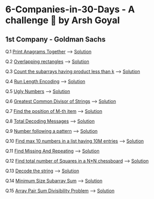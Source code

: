 # 6-Companies-in-30-Days - A challenge 💪 by Arsh Goyal

## 1st Company - Goldman Sachs

Q.1 [Print Anagrams Together](https://practice.geeksforgeeks.org/problems/print-anagrams-together/1/)
--> [Solution](https://github.com/Aniruddha-Inge/6-Companies-in-30-Days/blob/main/Solutions/Q1_solution.java)

Q.2 [Overlapping rectangles](https://practice.geeksforgeeks.org/problems/overlapping-rectangles1924/1/)
--> [Solution](https://github.com/Aniruddha-Inge/6-Companies-in-30-Days/blob/main/Solutions/Q2_solution.java)

Q.3 [Count the subarrays having product less than k](https://practice.geeksforgeeks.org/problems/count-the-subarrays-having-product-less-than-k1708/1/)
--> [Solution](https://github.com/Aniruddha-Inge/6-Companies-in-30-Days/blob/main/Solutions/Q3_solution.java)

Q.4 [Run Length Encoding](https://practice.geeksforgeeks.org/problems/run-length-encoding/1/)
--> [Solution](https://github.com/Aniruddha-Inge/6-Companies-in-30-Days/blob/main/Solutions/Q4_solution.java)

Q.5 [Ugly Numbers](https://leetcode.com/problems/ugly-number/)
--> [Solution](https://github.com/Aniruddha-Inge/6-Companies-in-30-Days/blob/main/Solutions/Q5_solution.java)

Q.6 [Greatest Common Divisor of Strings](https://leetcode.com/problems/greatest-common-divisor-of-strings/)
--> [Solution](https://github.com/Aniruddha-Inge/6-Companies-in-30-Days/blob/main/Solutions/Q6_solution.java)

Q.7 [Find the position of M-th item](https://practice.geeksforgeeks.org/problems/find-the-position-of-m-th-item1723/1)
--> [Solution](https://github.com/Aniruddha-Inge/6-Companies-in-30-Days/blob/main/Solutions/Q7_solution.java)

Q.8 [Total Decoding Messages](https://practice.geeksforgeeks.org/problems/total-decoding-messages1235/1/)
--> [Solution](#)

Q.9 [Number following a pattern](https://practice.geeksforgeeks.org/problems/number-following-a-pattern3126/1)
--> [Solution](#)

Q.10 [Find max 10 numbers in a list having 10M entries](#)
--> [Solution](#)

Q.11 [Find Missing And Repeating](https://practice.geeksforgeeks.org/problems/find-missing-and-repeating2512/1/)
--> [Solution](https://github.com/Aniruddha-Inge/6-Companies-in-30-Days/blob/main/Solutions/Q11_solution.java)

Q.12 [Find total number of Squares in a N*N chessboard](#)
--> [Solution](https://github.com/Aniruddha-Inge/6-Companies-in-30-Days/blob/main/Solutions/Q12_solution)

Q.13 [Decode the string](https://practice.geeksforgeeks.org/problems/decode-the-string2444/1)
--> [Solution](#)

Q.14 [Minimum Size Subarray Sum](https://leetcode.com/problems/minimum-size-subarray-sum/)
--> [Solution](#)

Q.15 [Array Pair Sum Divisibility Problem](https://practice.geeksforgeeks.org/problems/array-pair-sum-divisibility-problem3257/1)
--> [Solution](#)
